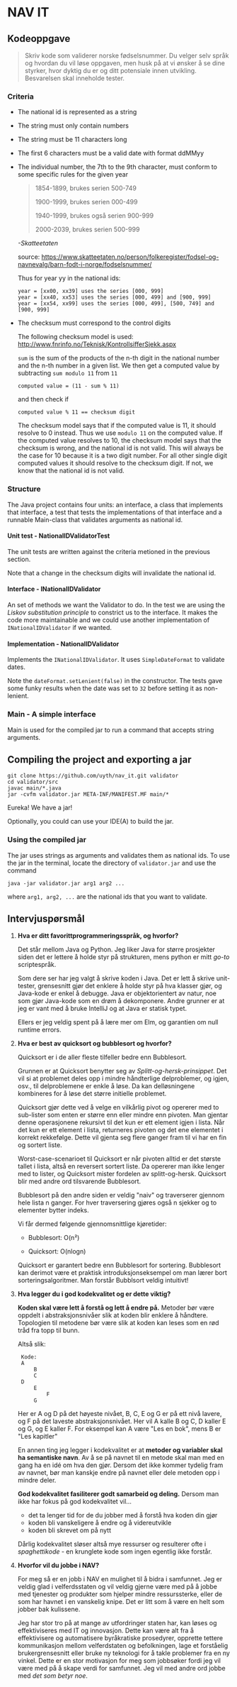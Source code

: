 # NAV IT

## Kodeoppgave

> Skriv kode som validerer norske fødselsnummer. Du velger selv språk og hvordan du vil løse oppgaven, men husk på at vi ønsker å se dine styrker, hvor dyktig du er og ditt potensiale innen utvikling. Besvarelsen skal inneholde tester.

### Criteria
-   The national id is represented as a string
-   The string must only contain numbers
-   The string must be 11 characters long
-   The first 6 characters must be a valid date with format ddMMyy
-   The individual number, the 7th to the 9th character,
    must conform to some specific rules for the given year
    
    >1854-1899, brukes serien 500-749
    >
    >1900-1999, brukes serien 000-499
    >
    >1940-1999, brukes også serien 900-999
    >
    >2000-2039, brukes serien 500-999
    
    *-Skatteetaten*

    source: https://www.skatteetaten.no/person/folkeregister/fodsel-og-navnevalg/barn-fodt-i-norge/fodselsnummer/
    
    Thus for year yy in the national ids:
    
        year = [xx00, xx39] uses the series [000, 999]
        year = [xx40, xx53] uses the series [000, 499] and [900, 999]
        year = [xx54, xx99] uses the series [000, 499], [500, 749] and [900, 999]
    
-   The checksum must correspond to the control digits
    
    The following checksum model is used:
    http://www.fnrinfo.no/Teknisk/KontrollsifferSjekk.aspx

    `sum` is the sum of the products of the n-th digit in
     the national number and the n-th number in a given list. 
     We then get a computed value by subtracting `sum modulo 11` from `11` 
    
        computed value = (11 - sum % 11)

    and then check if
    
        computed value % 11 == checksum digit
        
    The checksum model says that if the computed value is 11, 
    it should resolve to 0 instead. Thus we use `modulo 11` on the computed value.
    If the computed value resolves to 10, the checksum model says that the checksum is wrong, 
    and the national id is not valid. This will always be the case for 10 because
    it is a two digit number. For all other single digit computed values
     it should resolve to the checksum digit. If not, we know that the national id
     is not valid.
    
### Structure

The Java project contains four units: an interface,
 a class that implements that interface, a test that tests 
 the implementations of that interface and a runnable Main-class that validates arguments
  as national id.

#### Unit test - NationalIDValidatorTest
The unit tests are written against the criteria metioned in the previous section.

Note that a change in the checksum digits will invalidate the national id.

#### Interface - INationalIDValidator
An set of methods we want the Validator to do. In the test we are using
 the *Liskov substitution principle* to constrict us to the interface.
  It makes the code more maintainable and we could use another implementation of
  `INationalIDValidator` if we wanted.

#### Implementation - NationalIDValidator
Implements the `INationalIDValidator`. It uses `SimpleDateFormat` to validate
dates.

Note the `dateFormat.setLenient(false)` in the constructor.
 The tests gave some funky results when the date was set to `32` before setting
 it as non-lenient.
 
### Main - A simple interface
Main is used for the compiled jar to run a command that accepts string
arguments.

## Compiling the project and exporting a jar
        
    git clone https://github.com/uyth/nav_it.git validator
    cd validator/src
    javac main/*.java
    jar -cvfm validator.jar META-INF/MANIFEST.MF main/*

Eureka! We have a jar!

Optionally, you could can use your IDE(A) to build the jar.

### Using the compiled jar

The jar uses strings as arguments and validates them as national ids.
 To use the jar in the terminal, locate the directory of `validator.jar` and use
 the command

    java -jar validator.jar arg1 arg2 ...
    
where `arg1, arg2, ...` are the national ids that you want to validate. 

## Intervjuspørsmål


1. **Hva er ditt favorittprogrammeringsspråk, og hvorfor?**
   
    Det står mellom Java og Python. Jeg liker Java for større prosjekter siden
    det er lettere å holde styr på strukturen, mens python er mitt *go-to* scriptespråk.
    
    Som dere ser har jeg valgt å skrive koden i Java. Det er lett å skrive unit-tester,
    grensesnitt gjør det enklere å holde styr på hva klasser gjør, og Java-kode er
    enkel å debugge. Java er objektorientert av natur, noe som gjør Java-kode 
    som en drøm å dekomponere.
    Andre grunner er at jeg er vant med å bruke IntelliJ og at Java er statisk typet.
    
    Ellers er jeg veldig spent på å lære mer om Elm, og garantien om null runtime
    errors.
   
2. **Hva er best av quicksort og bubblesort og hvorfor?**
    
    Quicksort er i de aller fleste tilfeller bedre enn Bubblesort.
    
    Grunnen er at Quicksort benytter seg av *Splitt-og-hersk-prinsippet*.
    Det vil si at problemet deles opp i mindre håndterlige delproblemer,
    og igjen, osv., til delproblemene er enkle å løse.
    Da kan delløsningene kombineres for å løse det større initielle problemet.
    
    Quicksort gjør dette ved å velge en vilkårlig pivot og opererer
    med to sub-lister som enten er større enn eller mindre enn 
    pivoten. Man gjentar denne operasjonene rekursivt
    til det kun er ett element igjen i lista. Når det kun er ett element i lista,
    returneres pivoten og det ene elementet i korrekt rekkefølge.
    Dette vil gjenta seg flere ganger fram til vi har en fin og sortert liste.
    
    Worst-case-scenarioet til Quicksort er når
    pivoten alltid er det største tallet i lista, altså en reversert sortert liste.
    Da opererer man ikke lenger med to lister,
    og Quicksort mister fordelen av splitt-og-hersk.
    Quicksort blir med andre ord tilsvarende Bubblesort.
    
    Bubblesort på den andre siden er veldig "naiv" og traverserer gjennom hele
    lista n ganger. For hver traversering gjøres også n sjekker og to elementer bytter indeks.
    
    Vi får dermed følgende gjennomsnittlige kjøretider:
    
    - Bubblesort: O(n²)
    
    - Quicksort: O(nlogn)
    
    Quicksort er garantert bedre enn Bubblesort for sortering. Bubblesort
    kan derimot være et praktisk introduksjonseksempel om man lærer bort
    sorteringsalgoritmer. Man forstår Bubblsort veldig intuitivt!
   
3. **Hva legger du i god kodekvalitet og er dette viktig?**

   **Koden skal være lett å forstå og lett å endre på.**
   Metoder bør være oppdelt i abstraksjonsnivåer slik at koden blir enklere å 
   håndtere. Topologien til metodene bør være slik at koden kan leses som en rød tråd 
   fra topp til bunn.
   
   Altså slik:
        
        Kode:
        A
            B
            C
        D
            E
                F
            G
           
   Her er A og D på det høyeste nivået, B, C, E og G er på ett nivå lavere, og 
   F på det laveste abstraksjonsnivået. Her vil A kalle B og C, D kaller E og G,
   og E kaller F. For eksempel kan A være "Les en bok", mens B er "Les kapitler"
   
   En annen ting jeg legger i kodekvalitet er at **metoder og variabler skal
   ha semantiske navn**. Av å se på navnet til en metode skal man med 
   en gang ha en idé om hva den gjør. Dersom det ikke kommer tydelig fram
   av navnet, bør man kanskje endre på navnet eller dele metoden opp i mindre deler.
   
   **God kodekvalitet fasiliterer godt samarbeid og deling.** Dersom man ikke 
   har fokus på god kodekvalitet vil...
   - det ta lenger tid for de du jobber med å forstå hva koden din gjør
   - koden bli vanskeligere å endre og å videreutvikle
   - koden bli skrevet om på nytt
   
   Dårlig kodekvalitet sløser altså mye ressurser og 
   resulterer ofte i *spaghettikode* - 
   en krunglete kode som ingen egentlig ikke forstår. 
   
4. **Hvorfor vil du jobbe i NAV?**

   For meg så er en jobb i NAV en mulighet til å bidra i samfunnet.
   Jeg er veldig glad i velferdsstaten og vil veldig gjerne være med på å
   jobbe med tjenester og produkter som hjelper mindre ressurssterke, 
   eller de som har havnet i en vanskelig knipe.
   Det er litt som å være en helt som jobber bak kulissene.
   
   Jeg har stor tro på at mange av utfordringer staten har,
   kan løses og effektiviseres med IT og innovasjon. Dette kan være alt 
   fra å effektivisere og automatisere byråkratiske prosedyrer,
   opprette tettere kommunikasjon mellom velferdstaten og befolkningen,
   lage et forståelig brukergrensesnitt eller 
   bruke ny teknologi for å takle problemer fra en ny vinkel.
   Dette er en stor motivasjon for meg som jobbsøker
   fordi jeg vil være med på å skape verdi for samfunnet.
   Jeg vil med andre ord jobbe med *det som betyr noe*.
   